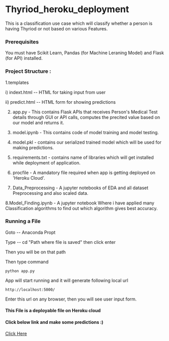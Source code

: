 # Thyriod_heroku_deployment

This is a classification use case which will classify whether a person is having Thyriod or not based on various Features.

### Prerequisites
You must have Scikit Learn, Pandas (for Machine Leraning Model) and Flask (for API) installed.

### Project Structure :

1.templates

i) indext.html -- HTML for taking input from user

ii) predict.html -- HTML form for showing predictions
 
2. app.py - This contains Flask APIs that receives Person's Medical Test details through GUI or API calls, computes the precited value based on our model and returns it.

3. model.ipynb - This contains code of model training and model testing.

4. model.pkl - contains our serialized trained model which will be used for making predictions.

5. requirements.txt - contains name of libraries which will get installed while deployment of application.

6. procfile - A mandatory file required when app is getting deployed on 'Heroku Cloud'.

7. Data_Preprocessing - A jupyter notebooks of EDA and all dataset Preprocessing and also scaled data.

8.Model_Finding.ipynb - A jupyter notebook Where i have applied many Classification algorithms to find out which algorithm gives best accuracy.

### Running a File

Goto -- Anaconda Propt

Type -- cd "Path where file is saved"  then click enter

Then you will be on that path

Then type command
~~~
python app.py
~~~

App will start running and it will generate following local url

~~~
http://localhost:5000/
~~~

Enter this url on any browser, then you will see user input form.


#### This File is a deployable file on Heroku cloud

#### Click below link and make some predictions :)

[Click Here](https://thyriod-classification.herokuapp.com/)



